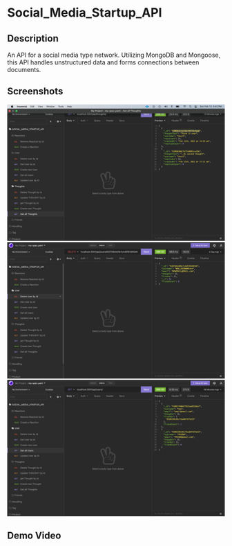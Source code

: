 # Social_Media_Startup_API

## Description
An API for a social media type network. Utilizing MongoDB and Mongoose, this API handles unstructured data and forms connections between documents. 

## Screenshots

![screenshot-1](./assets/images/1.png)
![screenshot-2](./assets/images/2.png)
![screenshot-3](./assets/images/3.png)


## Demo Video 
